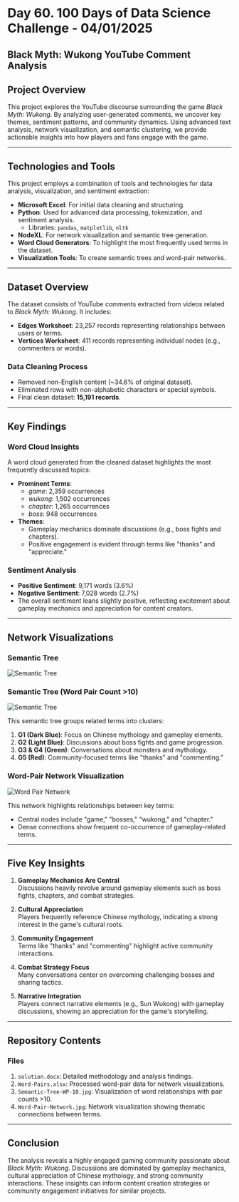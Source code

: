 # Day 60. 100 Days of Data Science Challenge - 04/01/2025

## Black Myth: Wukong YouTube Comment Analysis

## Project Overview

This project explores the YouTube discourse surrounding the game *Black Myth: Wukong*. By analyzing user-generated comments, we uncover key themes, sentiment patterns, and community dynamics. Using advanced text analysis, network visualization, and semantic clustering, we provide actionable insights into how players and fans engage with the game.

---

## Technologies and Tools

This project employs a combination of tools and technologies for data analysis, visualization, and sentiment extraction:

- **Microsoft Excel**: For initial data cleaning and structuring.
- **Python**: Used for advanced data processing, tokenization, and sentiment analysis.
  - Libraries: `pandas`, `matplotlib`, `nltk`
- **NodeXL**: For network visualization and semantic tree generation.
- **Word Cloud Generators**: To highlight the most frequently used terms in the dataset.
- **Visualization Tools**: To create semantic trees and word-pair networks.

---

## Dataset Overview

The dataset consists of YouTube comments extracted from videos related to *Black Myth: Wukong*. It includes:
- **Edges Worksheet**: 23,257 records representing relationships between users or terms.
- **Vertices Worksheet**: 411 records representing individual nodes (e.g., commenters or words).

### Data Cleaning Process
- Removed non-English content (~34.6% of original dataset).
- Eliminated rows with non-alphabetic characters or special symbols.
- Final clean dataset: **15,191 records**.

---

## Key Findings

### Word Cloud Insights
A word cloud generated from the cleaned dataset highlights the most frequently discussed topics:
- **Prominent Terms**:
  - *game*: 2,359 occurrences
  - *wukong*: 1,502 occurrences
  - *chapter*: 1,265 occurrences
  - *boss*: 948 occurrences
- **Themes**:
  - Gameplay mechanics dominate discussions (e.g., boss fights and chapters).
  - Positive engagement is evident through terms like "thanks" and "appreciate."

### Sentiment Analysis
- **Positive Sentiment**: 9,171 words (3.6%)
- **Negative Sentiment**: 7,028 words (2.7%)
- The overall sentiment leans slightly positive, reflecting excitement about gameplay mechanics and appreciation for content creators.

---

## Network Visualizations

### Semantic Tree 

![Semantic Tree](https://github.com/user-attachments/assets/9adaad1c-c20b-4819-aa85-4f0b54cd8c60)

### Semantic Tree (Word Pair Count >10)

![Semantic Tree](https://pplx-res.cloudinary.com/image/upload/v1743525844/user_uploads/RdjbdaHnhodACgk/Semantic-Tree-WP-10.jpg)

This semantic tree groups related terms into clusters:
1. **G1 (Dark Blue)**: Focus on Chinese mythology and gameplay elements.
2. **G2 (Light Blue)**: Discussions about boss fights and game progression.
3. **G3 & G4 (Green)**: Conversations about monsters and mythology.
4. **G5 (Red)**: Community-focused terms like "thanks" and "commenting."

### Word-Pair Network Visualization

![Word Pair Network](https://pplx-res.cloudinary.com/image/upload/v1743525844/user_uploads/OiSLvKghSBTSEJo/Word-Pair-Network.jpg)

This network highlights relationships between key terms:
- Central nodes include "game," "bosses," "wukong," and "chapter."
- Dense connections show frequent co-occurrence of gameplay-related terms.

---

## Five Key Insights

1. **Gameplay Mechanics Are Central**  
   Discussions heavily revolve around gameplay elements such as boss fights, chapters, and combat strategies.

2. **Cultural Appreciation**  
   Players frequently reference Chinese mythology, indicating a strong interest in the game's cultural roots.

3. **Community Engagement**  
   Terms like "thanks" and "commenting" highlight active community interactions.

4. **Combat Strategy Focus**  
   Many conversations center on overcoming challenging bosses and sharing tactics.

5. **Narrative Integration**  
   Players connect narrative elements (e.g., Sun Wukong) with gameplay discussions, showing an appreciation for the game's storytelling.

---

## Repository Contents

### Files
1. `solution.docx`: Detailed methodology and analysis findings.
2. `Word-Pairs.xlsx`: Processed word-pair data for network visualizations.
3. `Semantic-Tree-WP-10.jpg`: Visualization of word relationships with pair counts >10.
4. `Word-Pair-Network.jpg`: Network visualization showing thematic connections between terms.


---

## Conclusion

The analysis reveals a highly engaged gaming community passionate about *Black Myth: Wukong*. Discussions are dominated by gameplay mechanics, cultural appreciation of Chinese mythology, and strong community interactions. These insights can inform content creation strategies or community engagement initiatives for similar projects.
